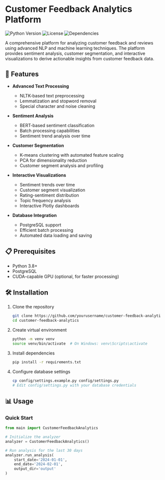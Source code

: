 # Customer Feedback Analytics Platform

![Python Version](https://img.shields.io/badge/python-3.8%2B-blue)
![License](https://img.shields.io/badge/license-MIT-green)
![Dependencies](https://img.shields.io/badge/dependencies-up%20to%20date-brightgreen)

A comprehensive platform for analyzing customer feedback and reviews using advanced NLP and machine learning techniques. The platform provides sentiment analysis, customer segmentation, and interactive visualizations to derive actionable insights from customer feedback data.

## 🚀 Features

- **Advanced Text Processing**
  - NLTK-based text preprocessing
  - Lemmatization and stopword removal
  - Special character and noise cleaning

- **Sentiment Analysis**
  - BERT-based sentiment classification
  - Batch processing capabilities
  - Sentiment trend analysis over time

- **Customer Segmentation**
  - K-means clustering with automated feature scaling
  - PCA for dimensionality reduction
  - Customer segment analysis and profiling

- **Interactive Visualizations**
  - Sentiment trends over time
  - Customer segment visualization
  - Rating-sentiment distribution
  - Topic frequency analysis
  - Interactive Plotly dashboards

- **Database Integration**
  - PostgreSQL support
  - Efficient batch processing
  - Automated data loading and saving

## 📋 Prerequisites

- Python 3.8+
- PostgreSQL
- CUDA-capable GPU (optional, for faster processing)

## 🛠️ Installation

1. Clone the repository
    ```bash
    git clone https://github.com/yourusername/customer-feedback-analytics.git
    cd customer-feedback-analytics
    ```

2. Create virtual environment
    ```bash
    python -m venv venv
    source venv/bin/activate  # On Windows: venv\Scripts\activate
    ```

3. Install dependencies
    ```bash
    pip install -r requirements.txt
    ```

4. Configure database settings
    ```bash
    cp config/settings.example.py config/settings.py
    # Edit config/settings.py with your database credentials
    ```

## 📊 Usage

### Quick Start
```python
from main import CustomerFeedbackAnalytics

# Initialize the analyzer
analyzer = CustomerFeedbackAnalytics()

# Run analysis for the last 30 days
analyzer.run_analysis(
    start_date='2024-01-01',
    end_date='2024-02-01',
    output_dir='output'
)
